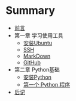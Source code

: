 # Summary

* [前言](README.md)
* 第一章 学习使用工具
   * [安装Ubuntu](SetupUbuntu.md)
   * [SSH](UsingSSH.md)
   * [MarkDown](UsingMarkDown.md)
   * [GitHub](UsingGitHub.md)
* 第二章 Python基础
   * [安装Python](SetupPython.md)
   * [第一个 Python 程序](firstPython.md)
* [后记](end.md)

